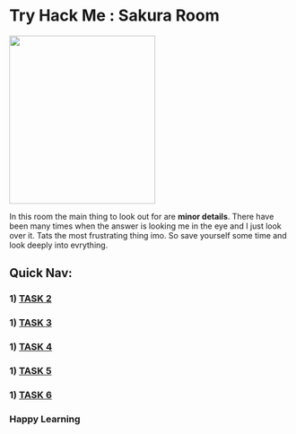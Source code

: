 # Try Hack Me : Sakura Room

<img src="https://user-images.githubusercontent.com/66634743/115604840-e4d6cd80-a2f2-11eb-951f-54d545c5f205.png" height=300 width=260>

In this room the main thing to look out for are **minor details**. There have been many times when the answer is looking me in the eye and I just look over it. Tats the most frustrating thing imo. So save yourself some time and look deeply into evrything.


## Quick Nav:

### 1) [TASK 2](https://github.com/XXDIL/Try-Hack-Me/tree/main/Sakura_Room/TASK2)
### 1) [TASK 3](https://github.com/XXDIL/Try-Hack-Me/tree/main/Sakura_Room/TASK3)
### 1) [TASK 4](https://github.com/XXDIL/Try-Hack-Me/tree/main/Sakura_Room/TASK4)
### 1) [TASK 5](https://github.com/XXDIL/Try-Hack-Me/tree/main/Sakura_Room/TASK5)
### 1) [TASK 6](https://github.com/XXDIL/Try-Hack-Me/tree/main/Sakura_Room/TASK6)

### Happy Learning
